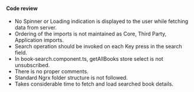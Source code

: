 #### Code review

- No Spinner or Loading indication is displayed to the user while fetching data from server.
- Ordering of the imports is not maintained as Core, Third Party, Application imports.
- Search operation should be invoked on each Key press in the search field.
- In book-search.component.ts, getAllBooks store select is not unsubscribed.
- There is no proper comments.
- Standard Ngrx folder structure is not followed.
- Takes considerable time to fetch and load searched book details.
